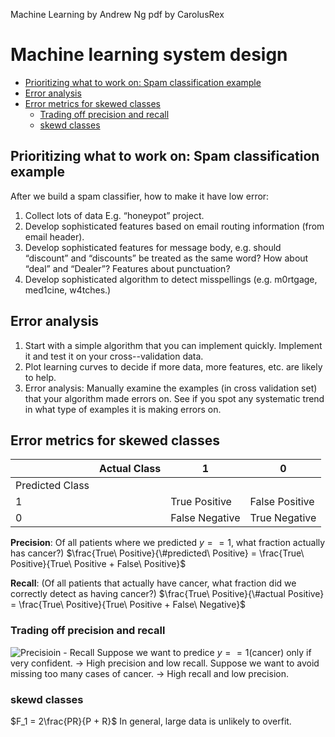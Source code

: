 Machine Learning by Andrew Ng
pdf by CarolusRex

# Machine learning system design

<!-- code_chunk_output -->

- [Prioritizing what to work on: Spam classification example](#prioritizing-what-to-work-on-spam-classification-example)
- [Error analysis](#error-analysis)
- [Error metrics for skewed classes](#error-metrics-for-skewed-classes)
  - [Trading off precision and recall](#trading-off-precision-and-recall)
  - [skewd classes](#skewd-classes)

<!-- /code_chunk_output -->


## Prioritizing what to work on: Spam classification example
After we build a spam classifier, how to make it have low error:
1. Collect lots of data 
E.g. “honeypot” project.
2. Develop sophisticated features based on email routing information (from email header).
3. Develop sophisticated features for message body,
e.g. should “discount” and “discounts” be treated as the same word? How about “deal” and “Dealer”? Features about punctuation?
4. Develop sophisticated algorithm to detect misspellings (e.g. m0rtgage, med1cine, w4tches.)

## Error analysis
1. Start with a simple algorithm that you can implement quickly. Implement it and test it on your cross--validation data.
2. Plot learning curves to decide if more data, more features, etc. are likely to help.
3. Error analysis:  Manually examine the examples (in cross validation set) that your algorithm made errors on. See if you spot any systematic trend in what type of examples it is making errors on.

## Error metrics for skewed classes
|							|Actual Class	|1							|0						|
|-|-|-|-|
|Predicted Class	|						|							|						|
|1							|						|True Positive		|False Positive	|
|0							|						|False Negative	|True Negative	|

**Precision**: Of all patients where we predicted $y == 1$, what
fraction actually has cancer?)
$\frac{True\ Positive}{\#predicted\ Positive} = \frac{True\ Positive}{True\ Positive + False\ Positive}$

**Recall**: (Of all patients that actually have cancer, what fraction
did we correctly detect as having cancer?)
$\frac{True\ Positive}{\#actual Positive} = \frac{True\ Positive}{True\ Positive + False\ Negative}$

### Trading off precision and recall
![Precisioin - Recall](https://img-blog.csdnimg.cn/a8e49e91cd5d4e5d99737f9aa7647b9a.png?x-oss-process=image/watermark,type_ZmFuZ3poZW5naGVpdGk,shadow_10,text_aHR0cHM6Ly9ibG9nLmNzZG4ubmV0L0Nhcm9sdXNSZXg=,size_16,color_FFFFFF,t_70)
Suppose we want to predice $y == 1$(cancer) only if very confident. $\rightarrow$ High precision and low recall.
Suppose we want to avoid missing too many cases of cancer. $\rightarrow$ High recall and low precision.

### skewd classes
$F_1 = 2\frac{PR}{P + R}$
In general, large data is unlikely to overfit.